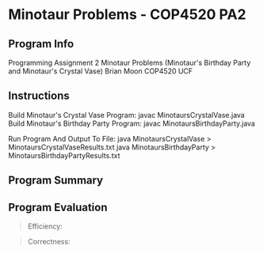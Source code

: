 # Minotaur Problems - COP4520 PA2

## Program Info

Programming Assignment 2
Minotaur Problems (Minotaur's Birthday Party and Minotaur's Crystal Vase)
Brian Moon
COP4520
UCF

## Instructions

Build Minotaur's Crystal Vase Program: javac MinotaursCrystalVase.java
Build Minotaur's Birthday Party Program: javac MinotaursBirthdayParty.java

Run Program And Output To File:
java MinotaursCrystalVase > MinotaursCrystalVaseResults.txt
java MinotaursBirthdayParty > MinotaursBirthdayPartyResults.txt

## Program Summary

## Program Evaluation

> Efficiency:

> Correctness:
